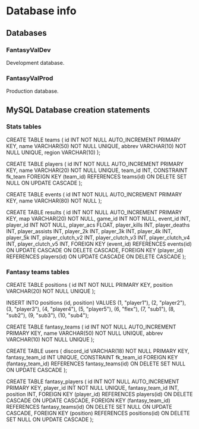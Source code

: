 # Database info

## Databases

### FantasyValDev

Development database.

### FantasyValProd

Production database.

## MySQL Database creation statements

### Stats tables

CREATE TABLE teams 
(
	id INT NOT NULL AUTO_INCREMENT PRIMARY KEY,
	name VARCHAR(50) NOT NULL UNIQUE,
	abbrev VARCHAR(10) NOT NULL UNIQUE,
	region VARCHAR(10)
);

CREATE TABLE players
(
	id INT NOT NULL AUTO_INCREMENT PRIMARY KEY,
	name VARCHAR(20) NOT NULL UNIQUE,
	team_id INT,
	CONSTRAINT fk_team FOREIGN KEY (team_id) REFERENCES teams(id) ON DELETE SET NULL ON UPDATE CASCADE
);

CREATE TABLE events
(
	id INT NOT NULL AUTO_INCREMENT PRIMARY KEY,
	name VARCHAR(80) NOT NULL
);

CREATE TABLE results
(
	id INT NOT NULL AUTO_INCREMENT PRIMARY KEY,
	map VARCHAR(20) NOT NULL,
	game_id INT NOT NULL,
	event_id INT,
	player_id INT NOT NULL,
	player_acs FLOAT,
	player_kills INT,
	player_deaths INT,
	player_assists INT,
	player_2k INT,
	player_3k INT,
	player_4k INT,
	player_5k INT,
	player_clutch_v2 INT,
	player_clutch_v3 INT,
	player_clutch_v4 INT,
	player_clutch_v5 INT,
	FOREIGN KEY (event_id) REFERENCES events(id) ON UPDATE CASCADE ON DELETE CASCADE,
	FOREIGN KEY (player_id) REFERENCES players(id) ON UPDATE CASCADE ON DELETE CASCADE
);

### Fantasy teams tables

CREATE TABLE positions
(
	id INT NOT NULL PRIMARY KEY,
	position VARCHAR(20) NOT NULL UNIQUE
);

INSERT INTO positions (id, position)
VALUES
	(1, "player1"),
	(2, "player2"),
	(3, "player3"),
	(4, "player4"),
	(5, "player5"),
	(6, "flex"),
	(7, "sub1"),
	(8, "sub2"),
	(9, "sub3"),
	(10, "sub4");

CREATE TABLE fantasy_teams
(
	id INT NOT NULL AUTO_INCREMENT PRIMARY KEY,
	name VARCHAR(50) NOT NULL UNIQUE,
	abbrev VARCHAR(10) NOT NULL UNIQUE
);

CREATE TABLE users
(
	discord_id VARCHAR(18) NOT NULL PRIMARY KEY,
	fantasy_team_id INT UNIQUE,
	CONSTRAINT fk_team_id FOREIGN KEY (fantasy_team_id) REFERENCES fantasy_teams(id) ON DELETE SET NULL ON UPDATE CASCADE
);

CREATE TABLE fantasy_players
(
	id INT NOT NULL AUTO_INCREMENT PRIMARY KEY,
	player_id INT NOT NULL UNIQUE,
	fantasy_team_id INT,
	position INT,
	FOREIGN KEY (player_id) REFERENCES players(id) ON DELETE CASCADE ON UPDATE CASCADE,
	FOREIGN KEY (fantasy_team_id) REFERENCES fantasy_teams(id) ON DELETE SET NULL ON UPDATE CASCADE,
	FOREIGN KEY (position) REFERENCES positions(id) ON DELETE SET NULL ON UPDATE CASCADE
);

